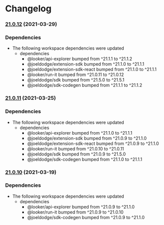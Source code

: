 # Changelog

### [21.0.12](https://www.github.com/looker-open-source/sdk-codegen/compare/extension-api-explorer-v21.0.11...extension-api-explorer-v21.0.12) (2021-03-29)


### Dependencies

* The following workspace dependencies were updated
  * dependencies
    * @looker/api-explorer bumped from ^21.1.1 to ^21.1.2
    * @joeldodge/extension-sdk bumped from ^21.1.0 to ^21.1.1
    * @joeldodge/extension-sdk-react bumped from ^21.1.0 to ^21.1.1
    * @looker/run-it bumped from ^21.0.11 to ^21.0.12
    * @joeldodge/sdk bumped from ^21.5.0 to ^21.5.1
    * @joeldodge/sdk-codegen bumped from ^21.1.1 to ^21.1.2

### [21.0.11](https://www.github.com/looker-open-source/sdk-codegen/compare/extension-api-explorer-v21.0.10...extension-api-explorer-v21.0.11) (2021-03-25)


### Dependencies

* The following workspace dependencies were updated
  * dependencies
    * @looker/api-explorer bumped from ^21.1.0 to ^21.1.1
    * @joeldodge/extension-sdk bumped from ^21.0.9 to ^21.1.0
    * @joeldodge/extension-sdk-react bumped from ^21.0.9 to ^21.1.0
    * @looker/run-it bumped from ^21.0.10 to ^21.0.11
    * @joeldodge/sdk bumped from ^21.0.9 to ^21.5.0
    * @joeldodge/sdk-codegen bumped from ^21.1.0 to ^21.1.1

### [21.0.10](https://www.github.com/looker-open-source/sdk-codegen/compare/extension-api-explorer-v21.0.9...extension-api-explorer-v21.0.10) (2021-03-19)


### Dependencies

* The following workspace dependencies were updated
  * dependencies
    * @looker/api-explorer bumped from ^21.0.9 to ^21.1.0
    * @looker/run-it bumped from ^21.0.9 to ^21.0.10
    * @joeldodge/sdk-codegen bumped from ^21.0.9 to ^21.1.0
